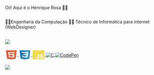 Oii! Aqui é o Henrique Rosa 🧑‍💻

##

👨‍🎓Engenharia da Computação
👨‍💻 Técnico de Informática para internet (WebDesigner)

<br>

<div align="left">
  <a href="https://github.com/HenriqueRosa1997?tab=repositories">
  <img height="180em" src="https://github-readme-stats.vercel.app/api/top-langs/?username=henriquerosa1997&layout=compact&langs_count=7&theme=midnight-purple"/>
</div
    
   
  
<div style="display: inline_block"><br>
  <img align="center" alt="HTML" height="30" width="40" src="https://raw.githubusercontent.com/devicons/devicon/master/icons/html5/html5-original.svg">
  <img align="center" alt="CSS" height="30" width="40" src="https://raw.githubusercontent.com/devicons/devicon/master/icons/css3/css3-original.svg">
  <img align="center" alt="Js" height="30" width="40" src="https://raw.githubusercontent.com/devicons/devicon/master/icons/javascript/javascript-plain.svg">
  <img align="center" alt="C" height="30" width="40" src="https://cdn.jsdelivr.net/gh/devicons/devicon/icons/c/c-original.svg" />
  <img align="center" alt="CodePen" height="30" width="40" src="https://cdn.jsdelivr.net/gh/devicons/devicon/icons/codepen/codepen-plain.svg"  href="https://codepen.io/henriquerosa1997" target="_blank"/>
  <br> 
  <br>
  <a href="https://www.linkedin.com/in/henriquerosasjc/" target="_blank"><img src="https://img.shields.io/badge/-LinkedIn-%230077B5?style=for-the-badge&logo=linkedin&logoColor=white" target="_blank"></a>
</div>
